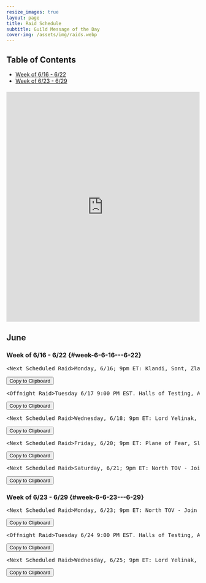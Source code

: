 ```yaml
---
resize_images: true
layout: page
title: Raid Schedule
subtitle: Guild Message of the Day
cover-img: /assets/img/raids.webp
---
```


## Table of Contents

- [Week of 6/16 - 6/22](#week-6-6-16---6-22)
- [Week of 6/23 - 6/29](#week-6-6-23---6-29)

<div class="calendar-container" style="margin: 20px 0;">
<iframe src="https://calendar.google.com/calendar/embed?src=66d83074080df7c55ea03673842f6e7b2c2f37ce0c38edf7137603c80e399802%40group.calendar.google.com&ctz=America%2FNew_York" 
style="border: 0" 
width="100%" 
height="600" 
frameborder="0" 
scrolling="no">
</iframe>
</div>


## June


### Week of 6/16 - 6/22 {#week-6-6-16---6-22}

<div class="copy-text-container"><pre class="copy-text-content" id="copy-box-rnu6fxko8">&lt;Next Scheduled Raid&gt;Monday, 6/16; 9pm ET: Klandi, Sont, Zlandi, ~~HoT~~, LTK, - Join us at formerglory.lol</pre><button class="copy-button" onclick="copyText('copy-box-rnu6fxko8')">Copy to Clipboard</button></div>

<div class="copy-text-container"><pre class="copy-text-content" id="copy-box-cil7lajei">&lt;Offnight Raid&gt;Tuesday 6/17 9:00 PM EST. Halls of Testing, Armor Farm and Minis. - Join us at formerglory.lol</pre><button class="copy-button" onclick="copyText('copy-box-cil7lajei')">Copy to Clipboard</button></div>

<div class="copy-text-container"><pre class="copy-text-content" id="copy-box-yhjavbyeg">&lt;Next Scheduled Raid&gt;Wednesday, 6/18; 9pm ET: Lord Yelinak, King Tormax, Vindi, Statue, AOW - Join us at formerglory.lol</pre><button class="copy-button" onclick="copyText('copy-box-yhjavbyeg')">Copy to Clipboard</button></div>

<div class="copy-text-container"><pre class="copy-text-content" id="copy-box-qmuusvnyq">&lt;Next Scheduled Raid&gt;Friday, 6/20; 9pm ET: Plane of Fear, Sleeper's Tomb - Join us at formerglory.lol</pre><button class="copy-button" onclick="copyText('copy-box-qmuusvnyq')">Copy to Clipboard</button></div>

<div class="copy-text-container"><pre class="copy-text-content" id="copy-box-v4hxs3ohh">&lt;Next Scheduled Raid&gt;Saturday, 6/21; 9pm ET: North TOV - Join us at formerglory.lol</pre><button class="copy-button" onclick="copyText('copy-box-v4hxs3ohh')">Copy to Clipboard</button></div>


### Week of 6/23 - 6/29 {#week-6-6-23---6-29}

<div class="copy-text-container"><pre class="copy-text-content" id="copy-box-m9peh34l7">&lt;Next Scheduled Raid&gt;Monday, 6/23; 9pm ET: North TOV - Join us at formerglory.lol</pre><button class="copy-button" onclick="copyText('copy-box-m9peh34l7')">Copy to Clipboard</button></div>

<div class="copy-text-container"><pre class="copy-text-content" id="copy-box-tw6gstsw5">&lt;Offnight Raid&gt;Tuesday 6/24 9:00 PM EST. Halls of Testing, Armor Farm and Minis. - Join us at formerglory.lol</pre><button class="copy-button" onclick="copyText('copy-box-tw6gstsw5')">Copy to Clipboard</button></div>

<div class="copy-text-container"><pre class="copy-text-content" id="copy-box-s619y2igt">&lt;Next Scheduled Raid&gt;Wednesday, 6/25; 9pm ET: Lord Yelinak, King Tormax, Vindi, Statue, AOW - Join us at formerglory.lol</pre><button class="copy-button" onclick="copyText('copy-box-s619y2igt')">Copy to Clipboard</button></div>

